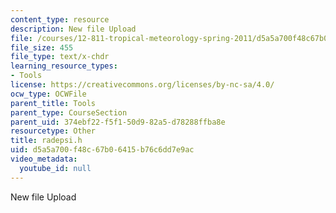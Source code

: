 ```yaml
---
content_type: resource
description: New file Upload
file: /courses/12-811-tropical-meteorology-spring-2011/d5a5a700f48c67b06415b76c6dd7e9ac_radepsi.h
file_size: 455
file_type: text/x-chdr
learning_resource_types:
- Tools
license: https://creativecommons.org/licenses/by-nc-sa/4.0/
ocw_type: OCWFile
parent_title: Tools
parent_type: CourseSection
parent_uid: 374ebf22-f5f1-50d9-82a5-d78288ffba8e
resourcetype: Other
title: radepsi.h
uid: d5a5a700-f48c-67b0-6415-b76c6dd7e9ac
video_metadata:
  youtube_id: null
---
```

New file Upload